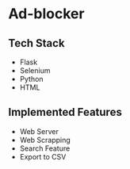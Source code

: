 # Ad-blocker

## Tech Stack
- Flask
- Selenium
- Python
- HTML

## Implemented Features

- Web Server
- Web Scrapping
- Search Feature
- Export to CSV


